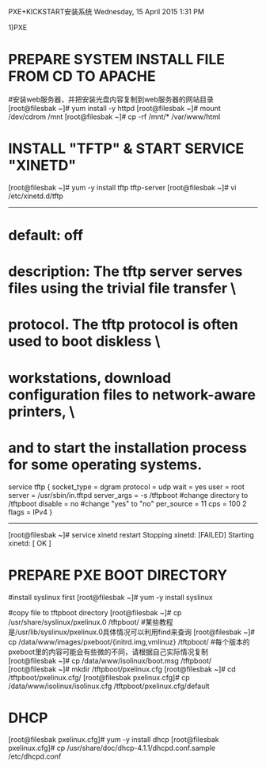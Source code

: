PXE+KICKSTART安装系统
Wednesday, 15 April 2015
1:31 PM
 
1)PXE
 
PREPARE SYSTEM INSTALL FILE FROM CD TO APACHE
===============================================================
#安装web服务器，并把安装光盘内容复制到web服务器的网站目录
[root@filesbak ~]# yum install -y httpd
[root@filesbak ~]# mount /dev/cdrom /mnt
[root@filesbak ~]# cp -rf /mnt/* /var/www/html
 
INSTALL "TFTP" & START SERVICE "XINETD"
===============================================================
[root@filesbak ~]# yum -y install tftp tftp-server
[root@filesbak ~]# vi /etc/xinetd.d/tftp
*****************************************************************
# default: off
# description: The tftp server serves files using the trivial file transfer \
#       protocol.  The tftp protocol is often used to boot diskless \
#       workstations, download configuration files to network-aware printers, \
#       and to start the installation process for some operating systems.
service tftp
{
        socket_type             = dgram
        protocol                = udp
        wait                    = yes
        user                    = root
        server                  = /usr/sbin/in.tftpd
        server_args             = -s /tftpboot          #change directory to /tftpboot
        disable                 = no                              #change "yes" to "no"
        per_source              = 11
        cps                     = 100 2
        flags                   = IPv4
}
*****************************************************************
[root@filesbak ~]# service xinetd restart
Stopping xinetd:                                           [FAILED]
Starting xinetd:                                           [  OK  ]
 
PREPARE PXE BOOT DIRECTORY
=============================================================
#install syslinux first
[root@filesbak ~]# yum -y install syslinux
 
#copy file to tftpboot directory
[root@filesbak ~]# cp /usr/share/syslinux/pxelinux.0 /tftpboot/
#某些教程是/usr/lib/syslinux/pxelinux.0具体情况可以利用find来查询
[root@filesbak ~]# cp /data/www/images/pxeboot/{initrd.img,vmlinuz} /tftpboot/
#每个版本的pxeboot里的内容可能会有些微的不同，请根据自己实际情况复制
[root@filesbak ~]# cp /data/www/isolinux/boot.msg /tftpboot/
[root@filesbak ~]# mkdir /tftpboot/pxelinux.cfg
[root@filesbak ~]# cd /tftpboot/pxelinux.cfg/
[root@filesbak pxelinux.cfg]# cp /data/www/isolinux/isolinux.cfg /tftpboot/pxelinux.cfg/default
 
DHCP
=============================================================
[root@filesbak pxelinux.cfg]# yum -y install dhcp
[root@filesbak pxelinux.cfg]# cp /usr/share/doc/dhcp-4.1.1/dhcpd.conf.sample /etc/dhcpd.conf
